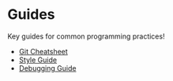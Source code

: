 # Guides

Key guides for common programming practices!

* [Git Cheatsheet](./git-cheatsheet.md)
* [Style Guide](./style-guide.md)
* [Debugging Guide](../topics/debugging/)
